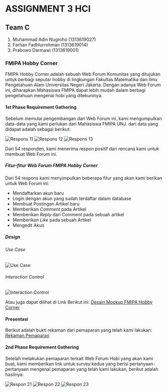# ASSIGNMENT 3 HCI
## Team C
1. Muhammad Adin Nugroho (1313619027)
2. Farhan Fadhlurrohman (1313619014)
3. Prabowo Darmawi (1313619001)


### FMIPA Hobby Corner

FMIPA Hobby Corner adalah sebuah Web Forum Komunitas yang ditujukan untuk berbagi seputar hobby di lingkungan Fakultas Matematika dan Ilmu Pengetahuan Alam Universitas Negeri Jakarta. Dengan adanya Web Forum ini, diharapkan Mahasiswa FMIPA dapat lebih mudah dalam berbagi pengetahuan mengenai hobi yang ditekuninya.


#### 1st Phase Requirement Gathering
Sebelum memulai pengembangan dari Web Forum ini, kami mengumpulkan data-data yang kami perlukan dari Mahasiswa FMIPA UNJ. dari data yang didapat adalah sebagai berikut:

![Respons 11](https://github.com/RealizeID/FMIPA-Hobby-Corner/blob/main/Respons_Kuesioner-1/Kuesioner-1_Respons-1.jpeg)
![Respons 12](https://github.com/RealizeID/FMIPA-Hobby-Corner/blob/main/Respons_Kuesioner-1/Kuesioner-1_Respons-2.jpeg)
![Respons 13](https://github.com/RealizeID/FMIPA-Hobby-Corner/blob/main/Respons_Kuesioner-1/Kuesioner-1_Respons-3.jpeg)

Dari 54 responden, kami menerima respon positif dari rencana kami untuk membuat Web Forum ini.


##### Fitur-fitur Web Forum FMIPA Hobby Corner
Dari 54 respons kami menyimpulkan beberapa fitur yang akan kami berikan untuk Web Forum ini:
* Mendaftarkan akun baru
* Login dengan akun yang sudah terdaftar dalam database
* Membuat Postingan Artikel baru
* Memberikan _Comment_ pada Artikel
* Memberikan _Reply_ dari _Comment_ pada sebuah artikel
* Memberikan _Like_ pada sebuah Artikel
* Mengedit Akun

##### Design
###### Use Case
![Use Case](https://github.com/RealizeID/FMIPA-Hobby-Corner/blob/main/Design/FMIPA-Hobby-Corner_Use-Case.png)

###### Interaction Control
![Interaction Control](https://github.com/RealizeID/FMIPA-Hobby-Corner/blob/main/Design/FMIPA-Hobby_Corner_Interaction-Control.jpeg)

Atau juga dapat dilihat di Link Berikut ini: [Desain Mockup FMIPA Hobby Corner](https://xd.adobe.com/view/bc3ee1bc-fb3f-4d17-bb63-679b0e0d1b51-e96d/)


#### Presentasi
Berikut adalah bukti rekaman dari pemaparan yang telah kami lakukan: [Rekaman Pemaparan]()


#### 2nd Phase Requirement Gathering
Setelah melakukan pemaparan terkait Web Forum Hobi yang akan kami buat, kami memberikan link untuk survey kedua yang berisi pertanyaan-pertanyaan mengenai pemaparan yang telah kami lakukan, berikut adalah hasilnya:

![Respon 21]()
![Respon 22]()
![Respon 23]()
